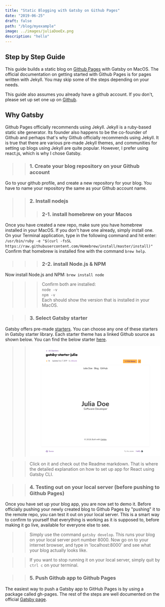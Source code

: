 ```yaml
---
title: "Static Blogging with Gatsby on Github Pages"
date: "2019-06-25"
draft: false
path: "/blog/myexample"
image: ../images/juliaDoeEx.png
description: "hello"
---
```


## Step by Step Guide
This guide builds a static blog on [Github Pages](https://pages.github.com) with Gatsby on MacOS. The official documentation on getting started with Github Pages is for pages written with Jekyll. You may skip some of the steps depending on your needs.

This guide also assumes you already have a github account. If you don't, please set up set one up on [Github](github.com).


## Why Gatsby
Github Pages officially recommends using Jekyll. Jekyll is a ruby-based static site generator. Its founder also happens to be the co-founder of Github and perhaps that's why Github officially recommends using Jekyll. It is true that there are various pre-made Jekyll themes, and communities for setting up blogs using Jekyll are quite popular. However, I prefer using react.js, which is why I chose Gatsby. 



>> ### 1. Create your blog repository on your Github account
Go to your github profile, and create a new repository for your blog. You have to name your repository the same as your Github account name. 

>> ### 2. Install nodejs
>>> ### 2-1. install homebrew on your Macos
Once you have created a new repo, make sure you have homebrew installed in your MacOS. If you don't have one already, simply install one.<br>
On your Terminal application, type in the following command and hit enter:
`/usr/bin/ruby -e "$(curl -fsSL https://raw.githubusercontent.com/Homebrew/install/master/install)"`<br>
Confirm that homebrew is installed fine with the command `brew help`.

>>> ### 2-2. install Node.js & NPM 
Now install Node.js and NPM:  `brew install node`<br>
>>> Confirm both are installed:<br>
`node -v`<br>
`npm -v`<br>
Each should show the version that is installed in your MacOS.

>> ### 3. Select Gatsby starter
Gatsby offers pre-made [starters](https://www.gatsbyjs.org/starters/?v=2). You can choose any one of these starters in Gatsby starter library. Each starter theme has a linked Github source as shown below. You can find the below starter [here](https://www.gatsbyjs.org/starters/niklasmtj/gatsby-starter-julia/).

>> ![aaa](../images/juliaDoeEx.png)

>> Click on it and check out the Readme markdown. That is where the detailed explanation on how to set up app for React using Gatsby CLI.

>> ### 4. Testing out on your local server (before pushing to Github Pages)
Once you have set up your blog app, you are now set to demo it. Before officially pushing your newly created blog to Github Pages by "pushing" it to the remote repo, you can test it out on your local server. This is a smart way to confirm to yourself that everything is working as it is supposed to, before making it go live, available for everyone else to see.

>> Simply use the command `gatsby develop`. This runs your blog on your local server port number 8000. 
Now go on to your internet browser, and type in 'localhost:8000' and see what your blog actually looks like. 

>> If you want to stop running it on your local server, simply quit by `ctrl c` on your terminal.

>> ### 5. Push Github app to Github Pages
The easiest way to push a Gatsby app to GitHub Pages is by using a package called gh-pages.
The rest of the steps are well documented on the official [Gatsby page](https://www.gatsbyjs.org/docs/how-gatsby-works-with-github-pages/).

